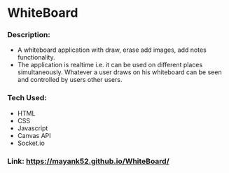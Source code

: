 # WhiteBoard
### Description: 
- A whiteboard application with draw, erase add images, add notes functionality.
- The application is realtime i.e. it can be used on different places simultaneously. Whatever a user draws on his whiteboard can be seen and controlled by users other users.

### Tech Used:
- HTML
- CSS
- Javascript
- Canvas API
- Socket.io

### Link: https://mayank52.github.io/WhiteBoard/
